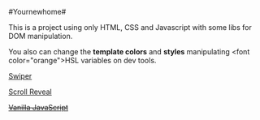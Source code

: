 #Yournewhome#


This is a project using only HTML, CSS and Javascript with some libs for DOM manipulation. 

You also can change the **template colors** and **styles** manipulating <font color=\"orange\">HSL</font> variables on dev tools.

[Swiper](https://swiperjs.com/)

[Scroll Reveal](https://scrollrevealjs.org/)

~~[Vanilla JavaScript](http://vanilla-js.com/)~~